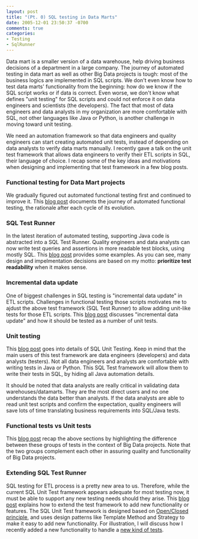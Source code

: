 ```yaml
---
layout: post
title: "(Pt. 0) SQL testing in Data Marts"
date: 2005-12-01 23:50:37 -0700
comments: true
categories: 
- Testing
- SqlRunner
---
```


Data mart is a smaller version of a data warehouse, help driving business decisions of a department in a large company.
The journey of automated testing in data mart as well as other Big Data projects is tough: most of the business logics are implemented in SQL scripts.
We don't even know how to test data marts' functionality from the beginning: how do we know if the SQL script works or if data is correct.
Even worse, we don't know what defines "unit testing" for SQL scripts and could not enforce it on data engineers and scientists (the developers).
The fact that most of data engineers and data analysts in my organization are more comfortable with SQL, not other languages like Java or Python, is another challenge in moving toward unit testing.

We need an automation framework so that data engineers and quality engineers can start creating automated unit tests, instead of depending on data analysts to verify data marts manually.
I recently gave a talk on the unit test framework that allows data engineers to verify their ETL scripts in SQL, their language of choice.
I recap some of the key ideas and motivations when designing and implementing that test framework in a few blog posts.

<!--
Note that SQL scripts is only a small part of ETL processes. There are other scripts such as bash, python scripts, Java programs, and/or commerical tools such as Tidal that move data and execute those SQL scripts.
-->

### Functional testing for Data Mart projects

We gradually figured out automated functional testing first and continued to improve it. 
This [blog post](/blog/2016/03/20/sql-unit-functional-tests/) documents the journey of automated functional testing, the rationale after each cycle of its evolution.

### SQL Test Runner

In the latest iteration of automated testing, supporting Java code is abstracted into a SQL Test Runner. 
Quality engineers and data analysts can now write test queries and assertions in more readable test blocks, using mostly SQL.
This [blog post](/blog/2016/03/28/sql-unit-test-runner/) provides some examples. 
As you can see, many design and impelmentation decisions are based on my motto: **prioritize test readability** when it makes sense.

### Incremental data update

One of biggest challenges in SQL testing is "incremental data update" in ETL scripts.
Challenges in functional testing those scripts motivates me to ajdust the above test framework (SQL Test Runner) to allow adding unit-like tests for those ETL scripts.
This [blog post](/blog/2016/04/10/sql-unit-incremental-data-update/) discusses "incremental data update" and how it should be tested as a number of unit tests.

### Unit testing

This [blog post](http://localhost:4000/blog/2016/04/12/sql-unit-testing/) goes into details of SQL Unit Testing.
Keep in mind that the main users of this test framework are data engineers (developers) and data analysts (testers).
Not all data engineers and analysts are comfortable with writing tests in Java or Python.
This SQL Test framework will allow them to write their tests in SQL, by hiding all Java automation details.

It should be noted that data analysts are really critical in validating data warehouses/datamarts. 
They are the most direct users and no one understands the data better than analysts.
If the data analysts are able to read unit test scripts and confirm the expectation, quality engineers will save lots of time translating business requirements into SQL/Java tests.

### Functional tests vs Unit tests

This [blog post](/blog/2016/04/14/sql-unit-vs-functional/) recap the above sections by highlighting the difference between these groups of tests in the context of Big Data projects.
Note that the two groups complement each other in assuring quality and functionality of Big Data projects.

### Extending SQL Test Runner

SQL testing for ETL process is a pretty new area to us.
Therefore, while the current SQL Unit Test framework appears adequate for most testing now, it must be able to support any new testing needs should they arise.
This [blog post](/blog/2016/04/16/sql-unit-extension/) explains how to extend the test framework to add new functionality or features. 
The SQL Unit Test framework is designed based on [Open/Closed principle](https://en.wikipedia.org/wiki/Open/closed_principle), and uses design patterns like Template Method and Strategy to make it easy to add new functionality.
For illustration, I will discuss how I recently added a new functionality to handle a [new kind of tests](/blog/2016/04/17/sql-unit-data-parity/).
